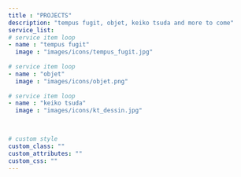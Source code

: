 ```yaml
---
title : "PROJECTS"
description: "tempus fugit, objet, keiko tsuda and more to come"
service_list:
# service item loop
- name : "tempus fugit"
  image : "images/icons/tempus_fugit.jpg"
  
# service item loop
- name : "objet"
  image : "images/icons/objet.png"
  
# service item loop
- name : "keiko tsuda"
  image : "images/icons/kt_dessin.jpg"
  


# custom style
custom_class: "" 
custom_attributes: "" 
custom_css: ""
---
```

